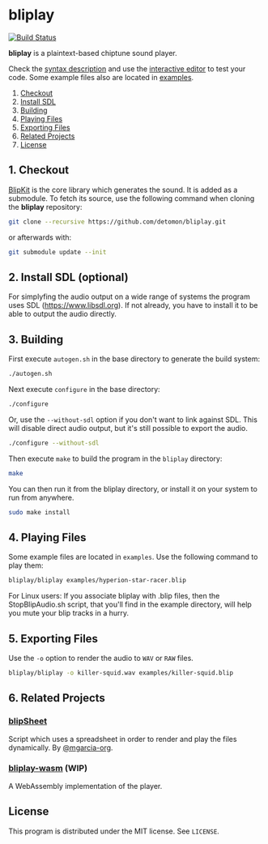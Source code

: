 # bliplay

[![Build Status](https://api.travis-ci.org/detomon/bliplay.svg?branch=master)](https://travis-ci.org/detomon/bliplay)

**bliplay** is a plaintext-based chiptune sound player.

Check the [syntax description](FORMAT.md) and use the [interactive editor](https://detomon.github.io/bliplay-wasm) to test your code. Some example files also are located in [examples](examples).

1. [Checkout](#1-checkout)
2. [Install SDL](#2-install-sdl-optional)
3. [Building](#3-building)
4. [Playing Files](#4-playing-files)
5. [Exporting Files](#5-exporting-files)
6. [Related Projects](#6-related-projects)
7. [License](#license)

## 1. Checkout

[BlipKit](https://github.com/detomon/BlipKit) is the core library which generates the sound.
It is added as a submodule.  To fetch its source, 
use the following command when cloning the **bliplay** repository:

```sh
git clone --recursive https://github.com/detomon/bliplay.git
```

or afterwards with:

```sh
git submodule update --init
```

## 2. Install SDL (optional)

For simplyfing the audio output on a wide range of systems the program uses SDL (<https://www.libsdl.org>).
If not already, you have to install it to be able to output the audio directly.

## 3. Building

First execute `autogen.sh` in the base directory to generate the build system:

```sh
./autogen.sh
```

Next execute `configure` in the base directory:

```sh
./configure
```

Or, use the `--without-sdl` option if you don't want to link against SDL. This will disable direct audio output, but it's still possible to export the audio.

```sh
./configure --without-sdl
```

Then execute `make` to build the program in the `bliplay` directory:

```sh
make
```

You can then run it from the bliplay directory, or install it on your system to run from anywhere.

```sh
sudo make install
```

## 4. Playing Files

Some example files are located in `examples`. Use the following command to play them:

```sh
bliplay/bliplay examples/hyperion-star-racer.blip
```

For Linux users:
If you associate bliplay with .blip files,
then the StopBlipAudio.sh script, that you'll find in the example directory,
will help you mute your blip tracks in a hurry.

## 5. Exporting Files

Use the `-o` option to render the audio to `WAV` or `RAW` files.

```sh
bliplay/bliplay -o killer-squid.wav examples/killer-squid.blip
```

## 6. Related Projects

### [blipSheet](https://github.com/mgarcia-org/blipSheet)

Script which uses a spreadsheet in order to render and play the files dynamically. By [@mgarcia-org](https://github.com/mgarcia-org/).

### [bliplay-wasm](https://github.com/detomon/bliplay-wasm) (WIP)

A WebAssembly implementation of the player.

## License

This program is distributed under the MIT license. See `LICENSE`.
